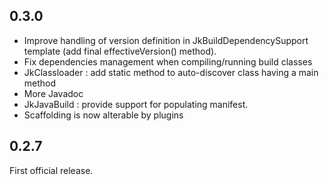 ## 0.3.0

* Improve handling of version definition in JkBuildDependencySupport template (add final effectiveVersion() method).
* Fix dependencies management when compiling/running build classes
* JkClassloader : add static method to auto-discover class having a main method  
* More Javadoc
* JkJavaBuild : provide support for populating manifest.
* Scaffolding is now alterable by plugins
 
## 0.2.7

First official release.